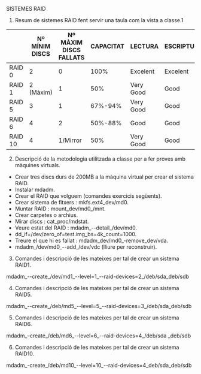 SISTEMES RAID

1. Resum de sistemes RAID fent servir una taula com la vista a classe.1

|                | Nº MÍNIM DISCS | Nº MÀXIM DISCS FALLATS | CAPACITAT | LECTURA | ESCRIPTURA |
| -------------- | -------------- | ---------------------- | --------- | ------- | ---------- |
|RAID 0 | 2 | 0 | 100% |Excelent | Excelent |
|RAID 1 | 2 (Màxim) | 1 | 50% |Very Good|  Good |
|RAID 5 | 3 | 1 |  67%-94%  |Very Good|    Good    |
|RAID 6 | 4 | 2 | 50%-88% | Good | Good |
|RAID 10| 4 | 1/Mirror | 50% |Very Good| Good |


2. Descripció de la metodologia utilitzada a classe per a fer proves amb màquines virtuals.

- Crear tres discs durs de 200MB a la màquina virtual per crear el sistema RAID.
- Instalar mdadm.
- Crear el RAID que volguem (comandes exercicis següents).
- Crear sistema de fitxers : mkfs.ext4_dev/md0.
- Muntar RAID : mount_dev/md0_/mnt.
- Crear carpetes o archius.
- Mirar discs : cat_proc/mdstat.
- Veure estat del RAID : mdadm_--detail_/dev/md0.
- dd_if=/dev/zero_of=test.img_bs=4k_count=1000.
- Treure el que hi es fallat : mdadm_dev/md0_-remove_dev/vda.
- mdadm_/dev/md0_--add_/dev/vdc (lliure per reconstruir).

3. Comandes i descripció de les mateixes per tal de crear un sistema RAID1.

mdadm_--create_/dev/md1_--level=1_--raid-devices=2_/deb/sda_deb/sdb

4. Comandes i descripció de les mateixes per tal de crear un sistema RAID5.

mdadm_--create_/deb/md5_--level=5_--raid-devices=3_/deb/sda_deb/sdb

5. Comandes i descripció de les mateixes per tal de crear un sistema RAID6.

mdadm_–create_/deb/md6_--level=6_--raid-devices=4_/deb/sda _deb/sdb

6. Comandes i descripció de les mateixes per tal de crear un sistema RAID10.

mdadm_-create_/deb/md10_--level=10_--raid-devices=4_deb/sda_deb/sdb
